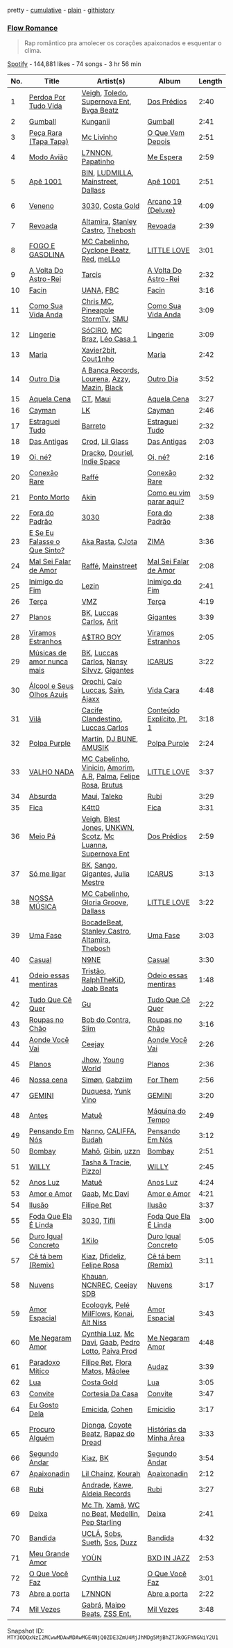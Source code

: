 pretty - [cumulative](/playlists/cumulative/37i9dQZF1DXaBt8AqnUnAs.md) - [plain](/playlists/plain/37i9dQZF1DXaBt8AqnUnAs) - [githistory](https://github.githistory.xyz/mackorone/spotify-playlist-archive/blob/main/playlists/plain/37i9dQZF1DXaBt8AqnUnAs)

### [Flow Romance](https://open.spotify.com/playlist/37i9dQZF1DXaBt8AqnUnAs)

> Rap romântico pra amolecer os corações apaixonados e esquentar o clima.

[Spotify](https://open.spotify.com/user/spotify) - 144,881 likes - 74 songs - 3 hr 56 min

| No. | Title | Artist(s) | Album | Length |
|---|---|---|---|---|
| 1 | [Perdoa Por Tudo Vida](https://open.spotify.com/track/7zKqmAHGY8zm2UA4wT5ant) | [Veigh](https://open.spotify.com/artist/4YqwRbMLqGHRHLS1w2ZKse), [Toledo](https://open.spotify.com/artist/7I4OIWw3Zm4lUmt2QHnz30), [Supernova Ent](https://open.spotify.com/artist/3prRKGJz16RRMRSIM97nHw), [Bvga Beatz](https://open.spotify.com/artist/7saGN6a32YNpiMPo2SWJxE) | [Dos Prédios](https://open.spotify.com/album/7ARyKbobUo0oE30Arwe67d) | 2:40 |
| 2 | [Gumball](https://open.spotify.com/track/3CegdOeCCPTW9vP2KLb10w) | [Kunganii](https://open.spotify.com/artist/6Q52y6Y1JkSEMPnFSd5nlv) | [Gumball](https://open.spotify.com/album/3cXNC67o6QAYFzwo86RvVd) | 2:41 |
| 3 | [Peça Rara \(Tapa Tapa\)](https://open.spotify.com/track/6rHj0nfcYDDFkhsRiMbePy) | [Mc Livinho](https://open.spotify.com/artist/7me0S5Z40qVWj3gzyK8aC3) | [O Que Vem Depois](https://open.spotify.com/album/0A4L7nluxjOflqGHupldFF) | 2:51 |
| 4 | [Modo Avião](https://open.spotify.com/track/26i58WAIoKhuTf8TMH6I6C) | [L7NNON](https://open.spotify.com/artist/0JjPiLQNgAFaEkwoy56B1C), [Papatinho](https://open.spotify.com/artist/0iZz25uH5PLaShpqq84uYv) | [Me Espera](https://open.spotify.com/album/4JL14tRjU1msXjdvLmfLof) | 2:59 |
| 5 | [Apê 1001](https://open.spotify.com/track/3q6ZCGgFDIVCJQ5XG4JTL2) | [BIN](https://open.spotify.com/artist/1WXbiUMl1AT9Inb619xPUg), [LUDMILLA](https://open.spotify.com/artist/3CDoRporvSjdzTrm99a3gi), [Mainstreet](https://open.spotify.com/artist/25XJqeReVV38w0tR04GGBd), [Dallass](https://open.spotify.com/artist/4LAFtDzlQM89xov636hMVv) | [Apê 1001](https://open.spotify.com/album/1YBdcdUHmr5q2yrUf7ARYV) | 2:51 |
| 6 | [Veneno](https://open.spotify.com/track/63OpfbI5oWzmf2JbBgwVuX) | [3030](https://open.spotify.com/artist/3OHpci0ruhvaMv9F795LR5), [Costa Gold](https://open.spotify.com/artist/7q1aEytv83jXNECmyaMhgn) | [Arcano 19 \(Deluxe\)](https://open.spotify.com/album/6SRyb0UxjNTnYMvCf3HouQ) | 4:09 |
| 7 | [Revoada](https://open.spotify.com/track/4Snrydvw7yvw5JdmWmVHiB) | [Altamira](https://open.spotify.com/artist/12xPPAGu03vdZR3AmWNIxZ), [Stanley Castro](https://open.spotify.com/artist/7LLv5yYIB0JNOIiYBeOGah), [Thebosh](https://open.spotify.com/artist/6NCFegwTfE1dbVEOPrAGxI) | [Revoada](https://open.spotify.com/album/6yCVx7USfDYQ4Futxuv4aJ) | 2:39 |
| 8 | [FOGO E GASOLINA](https://open.spotify.com/track/52EYWdjiulHaehpexuowyh) | [MC Cabelinho](https://open.spotify.com/artist/1WQBwwssN6r8DSjUlkyUGW), [Cyclope Beatz](https://open.spotify.com/artist/0VQRHmzky5fo3E5LZB0x3e), [Red](https://open.spotify.com/artist/4h7R7VHRgyc9Y9fApmbq9S), [meLLo](https://open.spotify.com/artist/5e9fQ7H6ynkMPiZM2ADQDm) | [LITTLE LOVE](https://open.spotify.com/album/0YSpRv5TQFxz2im8ijEglV) | 3:01 |
| 9 | [A Volta Do Astro\-Rei](https://open.spotify.com/track/0PHdvnqGjOah4swvDO5qFm) | [Tarcis](https://open.spotify.com/artist/2qb3anjfE3Rmn5edv2ULzg) | [A Volta Do Astro\-Rei](https://open.spotify.com/album/2LjQqmOByHVX2pHDG68w6p) | 2:32 |
| 10 | [Facin](https://open.spotify.com/track/5vekaggDvplAwbrrG2vpyg) | [UANA](https://open.spotify.com/artist/2fHwMQjss3D6RfkPN0ZkwO), [FBC](https://open.spotify.com/artist/29QKtXMaVczUBDiI3aPBWS) | [Facin](https://open.spotify.com/album/0tui6HWVGM6NNqkvRMWTJa) | 3:16 |
| 11 | [Como Sua Vida Anda](https://open.spotify.com/track/3V3hYHmZFVXmAoxYFPvfc6) | [Chris MC](https://open.spotify.com/artist/0obu7Om4zu9ahul5DI4JtY), [Pineapple StormTv](https://open.spotify.com/artist/09U6hmCerKcIJrixubiBjm), [SMU](https://open.spotify.com/artist/2qATSoNFfzMaTEZFfJpG4c) | [Como Sua Vida Anda](https://open.spotify.com/album/0CBqLmsBNYX9sxJnfN7Wgq) | 3:09 |
| 12 | [Lingerie](https://open.spotify.com/track/6mYwLgUdqQ9KxmSM0XYM8v) | [SóCIRO](https://open.spotify.com/artist/3rS2eMg4fwgs0ViHxkxuUz), [MC Braz](https://open.spotify.com/artist/7htxZTR76qcXYJylEmkLiJ), [Léo Casa 1](https://open.spotify.com/artist/5CLH6SMhWas8Ed7W9YZjJD) | [Lingerie](https://open.spotify.com/album/0iY7kJHcRhssf1e9L306Zq) | 3:09 |
| 13 | [Maria](https://open.spotify.com/track/3Y3TUJekHaFusRGJtWnEQW) | [Xavier2bit](https://open.spotify.com/artist/5b3JwpsWnUgqkDNAsoJWwV), [Cout1nho](https://open.spotify.com/artist/2AVRzXrir2Gfb7QUNxijTv) | [Maria](https://open.spotify.com/album/67qMi4PQLIIGhkCbrLGGlA) | 2:42 |
| 14 | [Outro Dia](https://open.spotify.com/track/10cGYECUNpFbVCZUMLGP5r) | [A Banca Records](https://open.spotify.com/artist/0Do6bAo2kcVLp7ekzypskJ), [Lourena](https://open.spotify.com/artist/3jLj1sAQaEpLpktyJmyGIh), [Azzy](https://open.spotify.com/artist/1uf8uSErmKc3JVtmjVBZ83), [Mazin](https://open.spotify.com/artist/7HfzPKhDGOQMVTbRrDY8Te), [Black](https://open.spotify.com/artist/2UzbrOSDiSjcLFN8wZ4bz2) | [Outro Dia](https://open.spotify.com/album/4OpLG18GdHYN3FamTxiP5o) | 3:52 |
| 15 | [Aquela Cena](https://open.spotify.com/track/37RqcDhvyB7ciWYXruB5Sp) | [CT](https://open.spotify.com/artist/3WxUgB4Yr20VbdbKaFyHkV), [Maui](https://open.spotify.com/artist/36KguyRusb89rBTNnL32ed) | [Aquela Cena](https://open.spotify.com/album/0XTUKf4KX5r9BSWQWobRkw) | 3:27 |
| 16 | [Cayman](https://open.spotify.com/track/0nSB2FoQtYA7KH5YlCwKDu) | [LK](https://open.spotify.com/artist/1NwOxFPX8X4zAp6gF4K8DD) | [Cayman](https://open.spotify.com/album/6dutuSkyW1ai6TzcjxoNsX) | 2:46 |
| 17 | [Estraguei Tudo](https://open.spotify.com/track/1WP8GQZvlInxTdmnIjSNNO) | [Barreto](https://open.spotify.com/artist/7swgSjUstSfWimeNHx0MvD) | [Estraguei Tudo](https://open.spotify.com/album/7Eiuoub8AUj7uyxqV69CPR) | 2:32 |
| 18 | [Das Antigas](https://open.spotify.com/track/1ByeNKjZYQvD4zXEzWa25V) | [Crod](https://open.spotify.com/artist/1VI8uzUXTMpjdIvM6Rsh0j), [Lil Glass](https://open.spotify.com/artist/3YE9TNf4ehxAyZtDvPPNkq) | [Das Antigas](https://open.spotify.com/album/4Sm03oxHTtYBtt7HADhsKV) | 2:03 |
| 19 | [Oi, né?](https://open.spotify.com/track/0eGXGFN0LGUe91bc8MNeO9) | [Dracko](https://open.spotify.com/artist/6gOq16KSO2ORGiVS7yDZHY), [Douriel](https://open.spotify.com/artist/4gYOZZdzJ8PMurmOD72ZLF), [Indie Space](https://open.spotify.com/artist/0W1Rb8JlinMAExLtluwWxr) | [Oi, né?](https://open.spotify.com/album/2HACUv3SGFOQWtiNI4N7Vf) | 2:16 |
| 20 | [Conexão Rare](https://open.spotify.com/track/3A4SgUBQVRtNDmZ5fzj5HH) | [Raffé](https://open.spotify.com/artist/0BMccF4OSgl180EzdVFY9m) | [Conexão Rare](https://open.spotify.com/album/4kBwsmJ15KE8I2gJsIcFfR) | 2:32 |
| 21 | [Ponto Morto](https://open.spotify.com/track/5O9H8oI9jBXlmW7IqlEy3c) | [Akin](https://open.spotify.com/artist/1rHhyIAiFS59m0cjtVzusv) | [Como eu vim parar aqui?](https://open.spotify.com/album/3ZMXh0gQOYgGYGpGQMSNAK) | 3:59 |
| 22 | [Fora do Padrão](https://open.spotify.com/track/0rsw5Z8eaJ8jDVdGHy3yAc) | [3030](https://open.spotify.com/artist/3OHpci0ruhvaMv9F795LR5) | [Fora do Padrão](https://open.spotify.com/album/6kcP4lKHAxfSXWVDDRodKs) | 2:38 |
| 23 | [E Se Eu Falasse o Que Sinto?](https://open.spotify.com/track/68WBThXJjEP9XyzFHppAdX) | [Aka Rasta](https://open.spotify.com/artist/1beK7BpUs2hTagfzLUb1HB), [CJota](https://open.spotify.com/artist/5qvphJwi72TG198xn5VVYH) | [ZIMA](https://open.spotify.com/album/2jTUSGIQ6bUClribNqzoTf) | 3:36 |
| 24 | [Mal Sei Falar de Amor](https://open.spotify.com/track/1BoMpKPeITtg3HN9Ursz5T) | [Raffé](https://open.spotify.com/artist/0BMccF4OSgl180EzdVFY9m), [Mainstreet](https://open.spotify.com/artist/25XJqeReVV38w0tR04GGBd) | [Mal Sei Falar de Amor](https://open.spotify.com/album/2p6554PCcGEKWrSLknXpAr) | 2:08 |
| 25 | [Inimigo do Fim](https://open.spotify.com/track/1s1yGD3leGjhzNZb8A4F0x) | [Lezin](https://open.spotify.com/artist/2JcdqbrYd99HWzPaBRCSfp) | [Inimigo do Fim](https://open.spotify.com/album/6rTtpRK1m4jdqMcqlq5xvS) | 2:41 |
| 26 | [Terça](https://open.spotify.com/track/6JFgWJhpQhDrrq0bJF4w4z) | [VMZ](https://open.spotify.com/artist/5sgcRRQA3HrL1AVk6oMUeg) | [Terça](https://open.spotify.com/album/1fMtzdpLtNL0ea8gHcgusR) | 4:19 |
| 27 | [Planos](https://open.spotify.com/track/7eYEQnY6Lzh3Y8jSOt3xEF) | [BK](https://open.spotify.com/artist/1YOVBTvznjiDvtAj4ExHeo), [Luccas Carlos](https://open.spotify.com/artist/5WFFFHVqeVk5tLuYh2KjQy), [Arit](https://open.spotify.com/artist/4y2z9wsKIMNWZQXt343ZZS) | [Gigantes](https://open.spotify.com/album/4W2IL1NXpcbsYmGdAjeJGg) | 3:39 |
| 28 | [Viramos Estranhos](https://open.spotify.com/track/3zjjUXEtDpqWPhWSXSzoOp) | [A$TRO BOY](https://open.spotify.com/artist/7fuqRvWuhmmFzqNPqZdZwE) | [Viramos Estranhos](https://open.spotify.com/album/1R0aVT1VSV5zRM3pl7gRJr) | 2:05 |
| 29 | [Músicas de amor nunca mais](https://open.spotify.com/track/6RgXU5moRK2kNovhLQV0Yq) | [BK](https://open.spotify.com/artist/1YOVBTvznjiDvtAj4ExHeo), [Luccas Carlos](https://open.spotify.com/artist/5WFFFHVqeVk5tLuYh2KjQy), [Nansy Silvvz](https://open.spotify.com/artist/2eKpDydKIHp3fkST2ZDB8s), [Gigantes](https://open.spotify.com/artist/6IRQqK4ODeABKC4kLRoiHe) | [ICARUS](https://open.spotify.com/album/4YxPiDQY2qbVb0tJHEhAxS) | 3:22 |
| 30 | [Álcool e Seus Olhos Azuis](https://open.spotify.com/track/71NJqTdB9bF2wfVEUzR9B1) | [Orochi](https://open.spotify.com/artist/3rfM2cGqF6DB0kUyytMkXx), [Caio Luccas](https://open.spotify.com/artist/1a3fr7NdeBT4JlGj6YlbDL), [Sain](https://open.spotify.com/artist/26aPjwxSSJsGy6yQ19YL55), [Ajaxx](https://open.spotify.com/artist/0y7B2G0jNMGWyQJsOoRMUt) | [Vida Cara](https://open.spotify.com/album/05O0Z1S7MeE49h8krhErzy) | 4:48 |
| 31 | [Vilã](https://open.spotify.com/track/6u7Z4HEvyBO8r0wWhgFEho) | [Cacife Clandestino](https://open.spotify.com/artist/2RKcy8YT2w2QYn0D7TjiIi), [Luccas Carlos](https://open.spotify.com/artist/5WFFFHVqeVk5tLuYh2KjQy) | [Conteúdo Explícito, Pt\. 1](https://open.spotify.com/album/1WoPJwd3VWWp2BU0f8tFz3) | 3:18 |
| 32 | [Polpa Purple](https://open.spotify.com/track/338ruJWh4eFFXth8zS3kMk) | [Martin](https://open.spotify.com/artist/72YwnRQOnQKDuPBLvaU8Uo), [DJ BUNE](https://open.spotify.com/artist/0cFkPerD9Of1QRBSyOx6cR), [AMUSIK](https://open.spotify.com/artist/48r1nXoaPXPSx1LoM0Rnzl) | [Polpa Purple](https://open.spotify.com/album/74W3c0cw9NaeG8H6nqUdUR) | 2:24 |
| 33 | [VALHO NADA](https://open.spotify.com/track/18XOY618zQH4bFw3TgVT9L) | [MC Cabelinho](https://open.spotify.com/artist/1WQBwwssN6r8DSjUlkyUGW), [Vinicin](https://open.spotify.com/artist/6GF33PalPVxh4sMpbHir0F), [Amorim](https://open.spotify.com/artist/3FVZlbowUWV4h0nKFKVb0a), [A.R](https://open.spotify.com/artist/7KEZl3nvHOJaaLZUo1wLwc), [Palma](https://open.spotify.com/artist/5arfYeRczWtKre7ptGoEXp), [Felipe Rosa](https://open.spotify.com/artist/3de56pt399CWcGlNa7kB5N), [Brutus](https://open.spotify.com/artist/4X7RS8ZUL2fsYifgzuN7l5) | [LITTLE LOVE](https://open.spotify.com/album/0YSpRv5TQFxz2im8ijEglV) | 3:37 |
| 34 | [Absurda](https://open.spotify.com/track/4jhTigzWPItapKZ9RP3CWC) | [Maui](https://open.spotify.com/artist/36KguyRusb89rBTNnL32ed), [Taleko](https://open.spotify.com/artist/1YMyvUKZLJeBYhN9nmJhyz) | [Rubi](https://open.spotify.com/album/4mPPWXKxDCobEMiOBtxNE1) | 3:29 |
| 35 | [Fica](https://open.spotify.com/track/5XoCHhUCrv2seffIGVzJ3x) | [K4tt0](https://open.spotify.com/artist/5YpokbwUkNnmqyKVJiO2E3) | [Fica](https://open.spotify.com/album/4ms8gh4HzAV6LLWSfMB6jO) | 3:31 |
| 36 | [Meio Pá](https://open.spotify.com/track/7qDX7v5im9GW4Mf5WJu6y3) | [Veigh](https://open.spotify.com/artist/4YqwRbMLqGHRHLS1w2ZKse), [Blest Jones](https://open.spotify.com/artist/58zckWmoqAOoqPtZggJ9OZ), [UNKWN](https://open.spotify.com/artist/1hKoauICyrx7JojasOI1EU), [Scotz](https://open.spotify.com/artist/2rb4yUz7taAlwIu5hobMv4), [Mc Luanna](https://open.spotify.com/artist/6VpdTQWCRE01WVoEuby2a6), [Supernova Ent](https://open.spotify.com/artist/3prRKGJz16RRMRSIM97nHw) | [Dos Prédios](https://open.spotify.com/album/7ARyKbobUo0oE30Arwe67d) | 2:59 |
| 37 | [Só me ligar](https://open.spotify.com/track/31ySVMbs7U8LOuy7w4McR9) | [BK](https://open.spotify.com/artist/1YOVBTvznjiDvtAj4ExHeo), [Sango](https://open.spotify.com/artist/7e3FtKBIPLrIVm8g1FJMVg), [Gigantes](https://open.spotify.com/artist/6IRQqK4ODeABKC4kLRoiHe), [Julia Mestre](https://open.spotify.com/artist/1FnGKreDca8xq3juSi5hAE) | [ICARUS](https://open.spotify.com/album/4YxPiDQY2qbVb0tJHEhAxS) | 3:13 |
| 38 | [NOSSA MÚSICA](https://open.spotify.com/track/1Q1d5yjdXpcedKFJR3p7Ir) | [MC Cabelinho](https://open.spotify.com/artist/1WQBwwssN6r8DSjUlkyUGW), [Gloria Groove](https://open.spotify.com/artist/7rXMvXRnWHaSwnVvPeUUfw), [Dallass](https://open.spotify.com/artist/4LAFtDzlQM89xov636hMVv) | [LITTLE LOVE](https://open.spotify.com/album/0YSpRv5TQFxz2im8ijEglV) | 3:22 |
| 39 | [Uma Fase](https://open.spotify.com/track/6S3gyNari7dw45LUDIgHiY) | [BocadeBeat](https://open.spotify.com/artist/78Rzv5uXNUOB9WM3tl22bq), [Stanley Castro](https://open.spotify.com/artist/7LLv5yYIB0JNOIiYBeOGah), [Altamira](https://open.spotify.com/artist/12xPPAGu03vdZR3AmWNIxZ), [Thebosh](https://open.spotify.com/artist/6NCFegwTfE1dbVEOPrAGxI) | [Uma Fase](https://open.spotify.com/album/0HdAgsDoFN2G97R0QPqZmb) | 3:03 |
| 40 | [Casual](https://open.spotify.com/track/6FFsKesuw6oJKJ0WACbpPn) | [N9NE](https://open.spotify.com/artist/15alwx15s1tZ2Gl9zF6Abv) | [Casual](https://open.spotify.com/album/6ACqA0GV9YblnMQPIS93Zu) | 3:30 |
| 41 | [Odeio essas mentiras](https://open.spotify.com/track/7xJ11ysIukKgx2OHrwij01) | [Tristão](https://open.spotify.com/artist/4VYCiHxylPSMQEa9KlTJHH), [RalphTheKiD](https://open.spotify.com/artist/6Hmszyqw2GWY3X0yt0k1lw), [Joab Beats](https://open.spotify.com/artist/26B7Vxj9wBzF8wsDTK6IHh) | [Odeio essas mentiras](https://open.spotify.com/album/2nfK3xCUQ88ix9MaaRZPM7) | 1:48 |
| 42 | [Tudo Que Cê Quer](https://open.spotify.com/track/3owVuCE1JenyUfQxP5JHDt) | [Gu](https://open.spotify.com/artist/08vwQJxPdhUyPBxT4Tf0cS) | [Tudo Que Cê Quer](https://open.spotify.com/album/3K2MLjC4hP6aXFtumBbZ2O) | 2:22 |
| 43 | [Roupas no Chão](https://open.spotify.com/track/3qE9OsjCqqqoPt37gteH7c) | [Bob do Contra](https://open.spotify.com/artist/4DITWCDQL8b3VZTBYpNDR9), [Slim](https://open.spotify.com/artist/11pesIvjRGgS7uZoRmcNRW) | [Roupas no Chão](https://open.spotify.com/album/1JteEifcbCQHecG2OKq2Dx) | 3:16 |
| 44 | [Aonde Você Vai](https://open.spotify.com/track/6FDnM5lgZhrReSaG1BdMe6) | [Ceejay](https://open.spotify.com/artist/153LZ8U45hIJBW9o1yu7sG) | [Aonde Você Vai](https://open.spotify.com/album/5uHk8W5iA4Qlo2u4dd3snP) | 2:26 |
| 45 | [Planos](https://open.spotify.com/track/1aUFFFit7FQrtDetTz5aOZ) | [Jhow](https://open.spotify.com/artist/53lrUpwDAdUp9ix7Xotwgy), [Young World](https://open.spotify.com/artist/3xryEc7ue6lV1kr3dp5PXY) | [Planos](https://open.spotify.com/album/2oD4ArW9n7hJm8LFgGbYSB) | 2:36 |
| 46 | [Nossa cena](https://open.spotify.com/track/4hwHj34DXGqKvRkU3IWRwz) | [Simøn](https://open.spotify.com/artist/6KYSq6KA65FmCpiu0CP7bA), [Gabziim](https://open.spotify.com/artist/7BWtfkxYpBQaca6WNohCQ6) | [For Them](https://open.spotify.com/album/7zphW3RhS13Rrpz7FfPUaP) | 2:56 |
| 47 | [GEMINI](https://open.spotify.com/track/1vrkzEsrowxRKGaj4eiMsF) | [Duquesa](https://open.spotify.com/artist/1JlC6XG7lkwT6GzgQB9xOx), [Yunk Vino](https://open.spotify.com/artist/460m2YG30duLCuHwFdiLgX) | [GEMINI](https://open.spotify.com/album/1HnkY3D40gemQBmZ9azWX2) | 3:20 |
| 48 | [Antes](https://open.spotify.com/track/2XymTaHTrQWDEuSyhfZvqF) | [Matuê](https://open.spotify.com/artist/5nP8x4uEFjAAmDzwOEc9b8) | [Máquina do Tempo](https://open.spotify.com/album/6ehm0SMBBoSxH8oSrFXre6) | 2:49 |
| 49 | [Pensando Em Nós](https://open.spotify.com/track/1AjW8I8Em6yW7RHtZPygIR) | [Nanno](https://open.spotify.com/artist/4UnPlU7ZiB5msWRpEDYsP3), [CALIFFA](https://open.spotify.com/artist/1PSbZri8ZpIcScw1WFMzjD), [Budah](https://open.spotify.com/artist/08zSkHjCY3ypH4gdBVHWgO) | [Pensando Em Nós](https://open.spotify.com/album/4rSPgWnwW140FHy2qR9RSd) | 3:12 |
| 50 | [Bombay](https://open.spotify.com/track/5dq7Ukc63AiAsC4Y9cBpJP) | [Mahô](https://open.spotify.com/artist/5B51c89els1SziVjz1WlLF), [Gibin](https://open.spotify.com/artist/7lC3tO6g2CQhlN0yeDVLDM), [uzzn](https://open.spotify.com/artist/67MmjOmWtHtGANmzJlnvAC) | [Bombay](https://open.spotify.com/album/2HK7NYlKLW42yyRY6I6PYI) | 2:51 |
| 51 | [WILLY](https://open.spotify.com/track/2nmfojpIbGRmDa2UCfddYW) | [Tasha & Tracie](https://open.spotify.com/artist/5Gv1C1LY8pWiYcfcdjSNMT), [Pizzol](https://open.spotify.com/artist/1LvxqCO8GOAKkDzDOXfrAK) | [WILLY](https://open.spotify.com/album/5voxHC8bWiqFAw4toUcsZs) | 2:45 |
| 52 | [Anos Luz](https://open.spotify.com/track/0GYPcKDlsb8WEtJkkKdtgH) | [Matuê](https://open.spotify.com/artist/5nP8x4uEFjAAmDzwOEc9b8) | [Anos Luz](https://open.spotify.com/album/2NtkW7FT1VdKVjGXhLKp9k) | 4:24 |
| 53 | [Amor e Amor](https://open.spotify.com/track/7ipamaL0uwje5dSNejTwPb) | [Gaab](https://open.spotify.com/artist/2iK1rsbYstkSVn57M4s8ut), [Mc Davi](https://open.spotify.com/artist/1cYhx7ZOhYoVmnDPb9KMwo) | [Amor e Amor](https://open.spotify.com/album/3BnaBNbNVXpRv6sO1lpQIe) | 4:21 |
| 54 | [Ilusão](https://open.spotify.com/track/3QpkDyuXdjxhIyLyKtyC6O) | [Filipe Ret](https://open.spotify.com/artist/7gJN8W0589FisSYJS17K54) | [Ilusão](https://open.spotify.com/album/06ZRaFS4lY8dQQXTYrAlOZ) | 3:37 |
| 55 | [Foda Que Ela É Linda](https://open.spotify.com/track/6M0V7t6udJAOBLnHcjb2Wp) | [3030](https://open.spotify.com/artist/3OHpci0ruhvaMv9F795LR5), [Tifli](https://open.spotify.com/artist/0ldh1JBzb2SEDjaqFP5Y8h) | [Foda Que Ela É Linda](https://open.spotify.com/album/69931yO4I6653FXLnb2WA7) | 3:00 |
| 56 | [Duro Igual Concreto](https://open.spotify.com/track/1BuSbqff6EcL8gkdkjaB63) | [1Kilo](https://open.spotify.com/artist/6E2st8OqIaS7PU5gj95FSE) | [Duro Igual Concreto](https://open.spotify.com/album/0E7M1yBHV0BBBHKuQXrArp) | 5:05 |
| 57 | [Cê tá bem \(Remix\)](https://open.spotify.com/track/5WZ5MJyJTUgPC0oSVRzxHX) | [Kiaz](https://open.spotify.com/artist/6Ae0wz09vBFYZXJ2bJAKUl), [Dfideliz](https://open.spotify.com/artist/0oNOkdVXXFaWC9tPb7Ol10), [Felipe Rosa](https://open.spotify.com/artist/3de56pt399CWcGlNa7kB5N) | [Cê tá bem \(Remix\)](https://open.spotify.com/album/59XmINGEHdizIVZLyz5NVD) | 3:11 |
| 58 | [Nuvens](https://open.spotify.com/track/0iAOW4OvdJ851fMsBetwDg) | [Khauan](https://open.spotify.com/artist/7nbtGMD04rSRQSFwTZrPfx), [NCNREC](https://open.spotify.com/artist/44E3tnBod7AApi5nzjOUax), [Ceejay SDB](https://open.spotify.com/artist/3GYBSj5XeeGqWbgOLIXQn9) | [Nuvens](https://open.spotify.com/album/3CONsQp5OceeRQ4yVmDP0M) | 3:17 |
| 59 | [Amor Espacial](https://open.spotify.com/track/0wcUKYS8PIpaYIVsQZsmmf) | [Ecologyk](https://open.spotify.com/artist/1mohmQWtxDNZcBGkfxG4eW), [Pelé MilFlows](https://open.spotify.com/artist/4WbHbolEKZIhnkO2xv2Lm0), [Konai](https://open.spotify.com/artist/12YpLBd0FvDYA0c4nsaxFp), [Alt Niss](https://open.spotify.com/artist/4UKDR0VnScWEJFCmtdEjC6) | [Amor Espacial](https://open.spotify.com/album/5XZhBHLbBp1xUwmz5A86rJ) | 3:43 |
| 60 | [Me Negaram Amor](https://open.spotify.com/track/4oH03lpFiysmcWex1AyddD) | [Cynthia Luz](https://open.spotify.com/artist/0QHGCPmM4UgeNvrNPntSlu), [Mc Davi](https://open.spotify.com/artist/1cYhx7ZOhYoVmnDPb9KMwo), [Gaab](https://open.spotify.com/artist/2iK1rsbYstkSVn57M4s8ut), [Pedro Lotto](https://open.spotify.com/artist/23ot0eI6ByBW6LrlBfr2bm), [Paiva Prod](https://open.spotify.com/artist/1T0F05F7TEo6QYr4vtGJdb) | [Me Negaram Amor](https://open.spotify.com/album/6vgTioni6TWucdoT33BuV7) | 4:48 |
| 61 | [Paradoxo Mítico](https://open.spotify.com/track/4m1V2JVYzrfUuJrVY8n5MS) | [Filipe Ret](https://open.spotify.com/artist/7gJN8W0589FisSYJS17K54), [Flora Matos](https://open.spotify.com/artist/5Znx4PG5UsUitigaJnmZX3), [Mãolee](https://open.spotify.com/artist/72aE07MxpePfCELo4vGZcK) | [Audaz](https://open.spotify.com/album/5qRuTVCxtZJ1HK0mdIUSAa) | 3:39 |
| 62 | [Lua](https://open.spotify.com/track/6dv0kYjuj6YjSHm4y1GPYU) | [Costa Gold](https://open.spotify.com/artist/7q1aEytv83jXNECmyaMhgn) | [Lua](https://open.spotify.com/album/7hG5lVX3IIk4NzL3Jhw8Es) | 3:05 |
| 63 | [Convite](https://open.spotify.com/track/1LWGL9Clf8rzbvgr2mXHCB) | [Cortesia Da Casa](https://open.spotify.com/artist/4DdazUhIad0cymOHGifQO6) | [Convite](https://open.spotify.com/album/4iax4ep3hIh3q5YesIiqdv) | 3:47 |
| 64 | [Eu Gosto Dela](https://open.spotify.com/track/5yqbISO0lUFwY3wdrLgiR0) | [Emicida](https://open.spotify.com/artist/2d9LRvQJnAXRijqIJDDs2K), [Cohen](https://open.spotify.com/artist/6YANUKWAHOVnWhG0wnvm2M) | [Emicidio](https://open.spotify.com/album/1xTiVYWuLx7GkZN9NLRVEs) | 3:17 |
| 65 | [Procuro Alguém](https://open.spotify.com/track/0iCOIAN5PaXnATuKkzTVNx) | [Djonga](https://open.spotify.com/artist/204IwDdaHE4ymGk9Kya2pY), [Coyote Beatz](https://open.spotify.com/artist/2PhFsxtwCQLS3e9SJwDN3j), [Rapaz do Dread](https://open.spotify.com/artist/4AUugyBbC7wnwh6zF2kg5B) | [Histórias da Minha Área](https://open.spotify.com/album/3dCALWYm5dnvz0SS8kRi2k) | 3:33 |
| 66 | [Segundo Andar](https://open.spotify.com/track/1yCRKdKQzfT0Yc8bQU35OF) | [Kiaz](https://open.spotify.com/artist/6Ae0wz09vBFYZXJ2bJAKUl), [BK](https://open.spotify.com/artist/1YOVBTvznjiDvtAj4ExHeo) | [Segundo Andar](https://open.spotify.com/album/4nm7SKKXzMr6p098vzJOKh) | 3:54 |
| 67 | [Apaixonadin](https://open.spotify.com/track/0rocmkucHNcpgoClAQNlWu) | [Lil Chainz](https://open.spotify.com/artist/6LRVpC7lJ4IYrPNeAiylYB), [Kourah](https://open.spotify.com/artist/0ZZjUA7WDQGjBN416iSBae) | [Apaixonadin](https://open.spotify.com/album/4XCSej2LVgk2PWNvVIXZtJ) | 2:12 |
| 68 | [Rubi](https://open.spotify.com/track/1YumR6MJyfkoHarpg2oL19) | [Andrade](https://open.spotify.com/artist/2R5AqLTQob9ojaJVg26TDQ), [Kawe](https://open.spotify.com/artist/1TYJOhNSxMOODWiDVhuyZb), [Aldeia Records](https://open.spotify.com/artist/5q9yc7RScObCN016xvstXM) | [Rubi](https://open.spotify.com/album/2lf9zogvZ4DKBWomGkoisi) | 3:27 |
| 69 | [Deixa](https://open.spotify.com/track/4zZ2rPOa8itw3VuusVSicv) | [Mc Th](https://open.spotify.com/artist/0bg3fNpRQgZTCAg3Bseyly), [Xamã](https://open.spotify.com/artist/5YwzDz4RJfTiMHS4tdR5Lf), [WC no Beat](https://open.spotify.com/artist/2QjS2N6sORI7H4qbf6xitS), [Medellin](https://open.spotify.com/artist/06zC1Z0YDLeWPBLIEAkswh), [Pep Starling](https://open.spotify.com/artist/2OKT3UlyCvDefb14iq4E71) | [Deixa](https://open.spotify.com/album/3D9D1yVykWFsUZI1JzRwqM) | 2:41 |
| 70 | [Bandida](https://open.spotify.com/track/4S5PgR1MoE3nnVJHHtm0GL) | [UCLÃ](https://open.spotify.com/artist/4zP89WNloauEX8v8JdZbxP), [Sobs](https://open.spotify.com/artist/0zuan1WYTIhlisigYXsqY9), [Sueth](https://open.spotify.com/artist/4ZyBq7WEL7d2dDH0BkVDPX), [Sos](https://open.spotify.com/artist/01y0qj3pkC0Fw07YLnKsvK), [Duzz](https://open.spotify.com/artist/4oPnjkJcLqOim9KJxvIYMz) | [Bandida](https://open.spotify.com/album/0hMR7bGDhFgCLWbUfN4XPD) | 4:32 |
| 71 | [Meu Grande Amor](https://open.spotify.com/track/7uOsXEncaOxLBeq0rvU4oJ) | [YOÙN](https://open.spotify.com/artist/42nEiwAAE2ypWbygM9iyJi) | [BXD IN JAZZ](https://open.spotify.com/album/7Kgm5bcggxWaBRBNFs9ItX) | 2:53 |
| 72 | [O Que Você Faz](https://open.spotify.com/track/3HTyLPUwl9e2gUp6Ewgd7e) | [Cynthia Luz](https://open.spotify.com/artist/0QHGCPmM4UgeNvrNPntSlu) | [O Que Você Faz](https://open.spotify.com/album/3nVHkr0UYH2LIGvNzkazNd) | 3:01 |
| 73 | [Abre a porta](https://open.spotify.com/track/4ispiK8sx7pBgNlYjXunZm) | [L7NNON](https://open.spotify.com/artist/0JjPiLQNgAFaEkwoy56B1C) | [Abre a porta](https://open.spotify.com/album/6gsClmogCvPBWKy5JeaDxd) | 2:22 |
| 74 | [Mil Vezes](https://open.spotify.com/track/0bxeaDbEOFn4ljflfOkBUK) | [Gabrá](https://open.spotify.com/artist/5wfYCqurlk6LzsqINa2Gy3), [Maipo Beats](https://open.spotify.com/artist/63BTHXg5UTtmmAiAGc0fQx), [ZSS Ent.](https://open.spotify.com/artist/1L7rw4mLVQFgIkknFHkk47) | [Mil Vezes](https://open.spotify.com/album/6J8oqkGDyaMpBt6ji1BOnq) | 3:48 |

Snapshot ID: `MTY3ODQxNzI2MCwwMDAwMDAwMGE4NjQ0ZDE3ZmU4MjJhMDg5MjBhZTJkOGFhNGNiY2U1`
